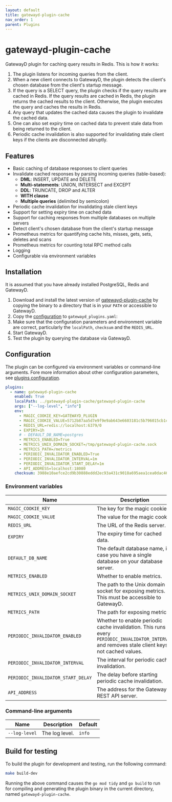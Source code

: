 ```yaml
---
layout: default
title: gatewayd-plugin-cache
nav_order: 1
parent: Plugins
---
```


# gatewayd-plugin-cache

GatewayD plugin for caching query results in Redis. This is how it works:

1. The plugin listens for incoming queries from the client.
2. When a new client connects to GatewayD, the plugin detects the client's chosen database from the client's startup message.
3. If the query is a SELECT query, the plugin checks if the query results are cached in Redis. If the query results are cached in Redis, the plugin returns the cached results to the client. Otherwise, the plugin executes the query and caches the results in Redis.
4. Any query that updates the cached data causes the plugin to invalidate the cached data.
5. One can also set expiry time on cached data to prevent stale data from being returned to the client.
6. Periodic cache invalidation is also supported for invalidating stale client keys if the clients are disconnected abruptly.

## Features

- Basic caching of database responses to client queries
- Invalidate cached responses by parsing incoming queries (table-based):
  - **DML**: INSERT, UPDATE and DELETE
  - **Multi-statements**: UNION, INTERSECT and EXCEPT
  - **DDL**: TRUNCATE, DROP and ALTER
  - **WITH clause**
  - **Multiple queries** (delimited by semicolon)
- Periodic cache invalidation for invalidating stale client keys
- Support for setting expiry time on cached data
- Support for caching responses from multiple databases on multiple servers
- Detect client's chosen database from the client's startup message
- Prometheus metrics for quantifying cache hits, misses, gets, sets, deletes and scans
- Prometheus metrics for counting total RPC method calls
- Logging
- Configurable via environment variables

## Installation

It is assumed that you have already installed PostgreSQL, Redis and GatewayD.

1. Download and install the latest version of [gatewayd-plugin-cache](https://github.com/gatewayd-io/gatewayd-plugin-cache/releases/latest) by copying the binary to a directory that is in your `PATH` or accessible to GatewayD.
2. Copy the [configuration](#configuration) to `gatewayd_plugins.yaml`:
3. Make sure that the configuration parameters and environment variable are correct, particularly the `localPath`, `checksum` and the `REDIS_URL`.
4. Start GatewayD.
5. Test the plugin by querying the database via GatewayD.

## Configuration

The plugin can be configured via environment variables or command-line arguments. Fore more information about other configuration parameters, see [plugins configuration](../using-gatewayd/plugins-configuration/plugins-configuration.md).

```yaml
plugins:
  - name: gatewayd-plugin-cache
    enabled: True
    localPath: ../gatewayd-plugin-cache/gatewayd-plugin-cache
    args: ["--log-level", "info"]
    env:
      - MAGIC_COOKIE_KEY=GATEWAYD_PLUGIN
      - MAGIC_COOKIE_VALUE=5712b87aa5d7e9f9e9ab643e6603181c5b796015cb1c09d6f5ada882bf2a1872
      - REDIS_URL=redis://localhost:6379/0
      - EXPIRY=1h
      # - DEFAULT_DB_NAME=postgres
      - METRICS_ENABLED=True
      - METRICS_UNIX_DOMAIN_SOCKET=/tmp/gatewayd-plugin-cache.sock
      - METRICS_PATH=/metrics
      - PERIODIC_INVALIDATOR_ENABLED=True
      - PERIODIC_INVALIDATOR_INTERVAL=1m
      - PERIODIC_INVALIDATOR_START_DELAY=1m
      - API_ADDRESS=localhost:18080
    checksum: 3988e10aefce2cd9b30888eddd2ec93a431c9018a695aea1cea0dac46ba91cae
```

### Environment variables

| Name                               | Description                                                                                                                                      | Default                                                            |
| ---------------------------------- | ------------------------------------------------------------------------------------------------------------------------------------------------ | ------------------------------------------------------------------ |
| `MAGIC_COOKIE_KEY`                 | The key for the magic cookie.                                                                                                                    | `GATEWAYD_PLUGIN`                                                  |
| `MAGIC_COOKIE_VALUE`               | The value for the magic cookie.                                                                                                                  | `5712b87aa5d7e9f9e9ab643e6603181c5b796015cb1c09d6f5ada882bf2a1872` |
| `REDIS_URL`                        | The URL of the Redis server.                                                                                                                     | `redis://localhost:6379/0`                                         |
| `EXPIRY`                           | The expiry time for cached data.                                                                                                                 | `1h`                                                               |
| `DEFAULT_DB_NAME`                  | The default database name, in case you have a single database on your database server.                                                           | `postgres`                                                         |
| `METRICS_ENABLED`                  | Whether to enable metrics.                                                                                                                       | `True`                                                             |
| `METRICS_UNIX_DOMAIN_SOCKET`       | The path to the Unix domain socket for exposing metrics. This must be accessible to GatewayD.                                                    | `/tmp/gatewayd-plugin-cache.sock`                                  |
| `METRICS_PATH`                     | The path for exposing metrics.                                                                                                                   | `/metrics`                                                         |
| `PERIODIC_INVALIDATOR_ENABLED`     | Whether to enable periodic cache invalidation. This runs every `PERIODIC_INVALIDATOR_INTERVAL` and removes stale client keys, not cached values. | `True`                                                             |
| `PERIODIC_INVALIDATOR_INTERVAL`    | The interval for periodic cache invalidation.                                                                                                    | `1m`                                                               |
| `PERIODIC_INVALIDATOR_START_DELAY` | The delay before starting periodic cache invalidation.                                                                                           | `1m`                                                               |
| `API_ADDRESS`                      | The address for the GatewayD REST API server.                                                                                                    | `localhost:18080`                                                  |

### Command-line arguments

| Name          | Description    | Default |
| ------------- | -------------- | ------- |
| `--log-level` | The log level. | `info`  |

## Build for testing

To build the plugin for development and testing, run the following command:

```bash
make build-dev
```

Running the above command causes the `go mod tidy` and `go build` to run for compiling and generating the plugin binary in the current directory, named `gatewayd-plugin-cache`.
